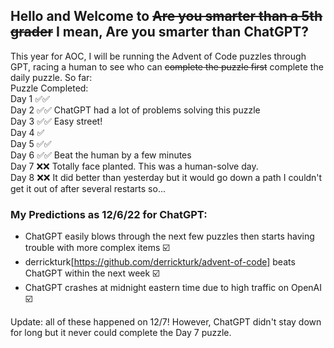## Hello and Welcome to ~~Are you smarter than a 5th grader~~ I mean, Are you smarter than ChatGPT?


This year for AOC, I will be running the Advent of Code puzzles through GPT, racing
a human to see who can ~~complete the puzzle first~~ complete the daily puzzle. So far:  
      Puzzle Completed:  
Day 1 ✅✅  
Day 2 ✅✅ ChatGPT had a lot of problems solving this puzzle  
Day 3 ✅✅ Easy street!  
Day 4 ✅  
Day 5 ✅✅  
Day 6 ✅✅ Beat the human by a few minutes  
Day 7 ❌❌ Totally face planted. This was a human-solve day.  
Day 8 ❌❌ It did better than yesterday but it would go down a path I couldn't get it out of after several restarts so...  


### My Predictions as 12/6/22 for ChatGPT:

- ChatGPT easily blows through the next few puzzles then starts having trouble with more complex items ☑️
- derrickturk[https://github.com/derrickturk/advent-of-code] beats ChatGPT within the next week ☑️
- ChatGPT crashes at midnight eastern time due to high traffic on OpenAI ☑️

Update: all of these happened on 12/7! However, ChatGPT didn't stay down for long but it never could complete the Day 7 puzzle.
